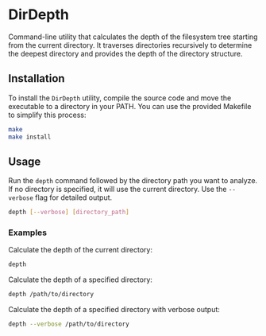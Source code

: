 # DirDepth
Command-line utility that calculates the depth of the filesystem tree starting from the current directory. It traverses directories recursively to determine the deepest directory and provides the depth of the directory structure.
## Installation

To install the `DirDepth` utility, compile the source code and move the executable to a directory in your PATH. You can use the provided Makefile to simplify this process:

```sh
make
make install
```

## Usage

Run the `depth` command followed by the directory path you want to analyze. If no directory is specified, it will use the current directory. Use the `--verbose` flag for detailed output.

```sh
depth [--verbose] [directory_path]
```

### Examples

Calculate the depth of the current directory:

```sh
depth
```

Calculate the depth of a specified directory:

```sh
depth /path/to/directory
```

Calculate the depth of a specified directory with verbose output:

```sh
depth --verbose /path/to/directory
```